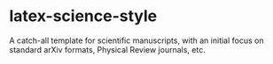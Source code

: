 # latex-science-style
A catch-all template for scientific manuscripts, with an initial focus on standard arXiv formats, Physical Review journals, etc.
